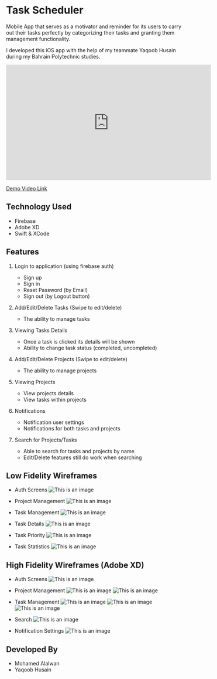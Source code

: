# Task Scheduler
Mobile App that serves as a motivator and reminder for its users to carry out their tasks perfectly by categorizing their tasks and granting them management functionality.

I developed this iOS app with the help of my teammate Yaqoob Husain during my Bahrain Polytechnic studies.

<iframe width="560" height="315" src="https://youtu.be/ssiNwAAJggk" frameborder="0" allowfullscreen></iframe>

[Demo Video Link](https://youtu.be/ssiNwAAJggk)


## Technology Used
- Firebase
- Adobe XD
- Swift & XCode

## Features
1. Login to application (using firebase auth)
	- Sign up
	- Sign in
	- Reset Password (by Email)
	- Sign out (by Logout button)

2. Add/Edit/Delete Tasks (Swipe to edit/delete)
	- The ability to manage tasks

3. Viewing Tasks Details
	- Once a task is clicked its details will be shown
	- Ability to change task status (completed, uncompleted)

4. Add/Edit/Delete Projects (Swipe to edit/delete)
	- The ability to manage projects

5. Viewing Projects
	- View projects details
	- View tasks within projects

6. Notifications
	- Notification user settings
	- Notifications for both tasks and projects

7. Search for Projects/Tasks
	- Able to search for tasks and projects by name
	- Edit/Delete features still do work when searching

## Low Fidelity Wireframes
- Auth Screens
![This is an image](./readme_images/login.jpg)

- Project Management
![This is an image](./readme_images/manage_projects.jpg)

- Task Management
![This is an image](./readme_images/manage_tasks.jpg)

- Task Details
![This is an image](./readme_images/task_details.png)

- Task Priority
![This is an image](./readme_images/priority.png)

- Task Statistics
![This is an image](./readme_images/statistics.png)

## High Fidelity Wireframes (Adobe XD)

- Auth Screens
![This is an image](./readme_images/login_high.png)

- Project Management
![This is an image](./readme_images/project_high.png)
![This is an image](./readme_images/project_high2.png)

- Task Management
![This is an image](./readme_images/task_high.png)
![This is an image](./readme_images/task_high2.png)
![This is an image](./readme_images/task_high3.png)

- Search
![This is an image](./readme_images/search_high.png)

- Notification Settings
![This is an image](./readme_images/settings_high.png)

## Developed By
- Mohamed Alalwan
- Yaqoob Husain